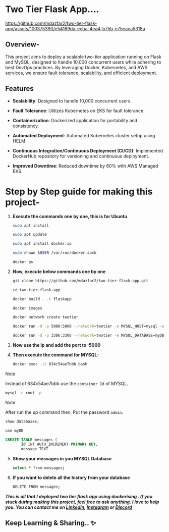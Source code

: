 # Two Tier Flask App....


<!--- ------------------------------------------------------------------------------------------------------------------------------------------------------ -->
<!--- -- Tutorial video project ---------------------------------------------------------------------------------------------------------------------------- -->
<!--- ------------------------------------------------------------------------------------------------------------------------------------------------------ -->

https://github.com/mdazfar2/two-tier-flask-app/assets/100375390/e54169da-ecba-4ea4-b75b-e75eaca5318a

## Overview- 
This project aims to deploy a scalable two-tier application running on Flask and MySQL, designed to handle 10,000 concurrent users while adhering to best DevOps practices. By leveraging Docker, Kubernetes, and AWS services, we ensure fault tolerance, scalability, and efficient deployment.

## Features
- **Scalability**: Designed to handle 10,000 concurrent users.
 
- **Fault Tolerance**: Utilizes Kubernetes on EKS for fault tolerance.

- **Containerization**: Dockerized application for portability and consistency.

- **Automated Deployment**: Automated Kubernetes cluster setup using HELM.

- **Continuous Integration/Continuous Deployment (CI/CD)**: Implemented DockerHub repository for versioning and continuous deployment.

- **Improved Downtime**: Reduced downtime by 60% with AWS Managed EKS.


# Step by Step guide for making this project-

1. **Execute the commands one by one, this is for Ubuntu**

    ```bash
    sudo apt install
    ```

   ```bash
   sudo apt update
   ```

   ```bash
   sudo apt install docker.io
   ```

   ```bash
   sudo chown $USER /var/run/docker.sock
   ```

   ```bash
   docker ps
   ```

2. **Now, execute below commands one by one**

   ```bash
   git clone https://github.com/mdazfar2/two-tier-flask-app.git
   ```

   ```bash
   cd two-tier-flask-app
   ```

   ```bash
   docker build . -t flaskapp
   ```

   ```bash
   docker images
   ```

   ```bash
   docker network create twotier
   ```

   ```bash
   docker run -d -p 5000:5000 --network=twotier -e MYSQL_HOST=mysql -e MYSQL_USER=admin -e MYSQL_PASSWORD=admin -e MYSQL_DB=myDB --name=flaskapp flaskapp:latest
   ```

   ```bash
   docker run -d -p 3306:3306 --network=twotier -e MYSQL_DATABASE=myDB -e MYSQL_USER=admin -e MYSQL_PASSWORD=admin -e MYSQL_ROOT_PASSWORD=admin --name=mysql mysql:5.7
   ```

3. **Now use the Ip and add the port to :5000**

4. **Then execute the command for MYSQL-**

   ```bash
   docker exec -it 634c54ae7bbb bash
   ```
> [!NOTE]
> Instead of 634c54ae7bbb use the `container Id` of MYSQL.

   ```bash
   mysql -u root -p
   ```
> [!NOTE]
> After run the up command then, Put the password `admin`.

  ```bash
  show databases;
  ```

  ```bash
  use myDB
  ```

  ```sql
  CREATE TABLE messages (
         id INT AUTO_INCREMENT PRIMARY KEY,
         message TEXT
  ```

5. **Show your messages in you MYSQL Database**

   ```bash
   select * from messages;
   ```

6. **If you want to delete all the history from your database**

   ```bash
   DELETE FROM messages;
   ```

***This is all that I deployed two tier flask app using dockerising . If you stuck during making this project, feel free to ask anything. I love to help you. You can contact me on [LinkedIn](https://linkedin.com/in/md-azfar-alam), [Instagram](https://www.instagram.com/azfarxx_/) or [Discord](https://discord.com/users/877531143610708028)***


## Keep Learning & Sharing.. ✨
   
